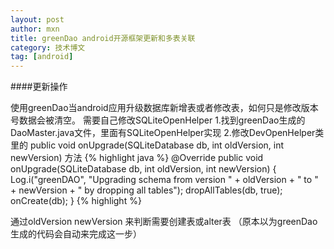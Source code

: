 ```yaml
---
layout: post
author: mxn
title: greenDao android开源框架更新和多表关联
category: 技术博文
tag: [android]
---
```


####更新操作

使用greenDao当android应用升级数据库新增表或者修改表，如何只是修改版本号数据会被清空。
需要自己修改SQLiteOpenHelper
1.找到greenDao生成的DaoMaster.java文件，里面有SQLiteOpenHelper实现
2.修改DevOpenHelper类里的   public void onUpgrade(SQLiteDatabase db, int oldVersion, int newVersion) 方法
{% highlight java %}
 @Override
        public void onUpgrade(SQLiteDatabase db, int oldVersion, int newVersion) {
            Log.i("greenDAO", "Upgrading schema from version " + oldVersion + " to " + newVersion + " by dropping all tables");
            dropAllTables(db, true);
            onCreate(db);
        }
     {% highlight  %}   
        
通过oldVersion newVersion 来判断需要创建表或alter表
（原本以为greenDao生成的代码会自动来完成这一步）
